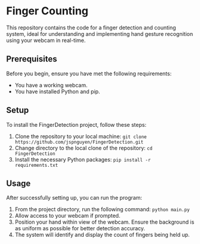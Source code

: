 # Finger Counting

This repository contains the code for a finger detection and counting system, ideal for understanding and implementing hand gesture recognition using your webcam in real-time.

## Prerequisites
Before you begin, ensure you have met the following requirements:

* You have a working webcam.
* You have installed Python and pip.

## Setup
To install the FingerDetection project, follow these steps:

1. Clone the repository to your local machine:
```git clone https://github.com/jspnguyen/FingerDetection.git```
2. Change directory to the local clone of the repository:
```cd FingerDetection```
3. Install the necessary Python packages:
```pip install -r requirements.txt```

## Usage
After successfully setting up, you can run the program:

1. From the project directory, run the following command:
```python main.py```
2. Allow access to your webcam if prompted.
3. Position your hand within view of the webcam. Ensure the background is as uniform as possible for better detection accuracy.
4. The system will identify and display the count of fingers being held up.